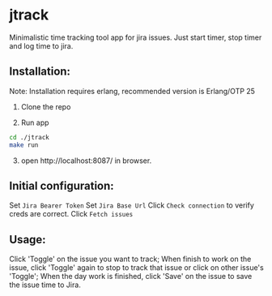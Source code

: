 # jtrack
Minimalistic time tracking tool app for jira issues. Just start timer,
stop timer and log time to jira.

## Installation:

Note: Installation requires erlang, recommended version is Erlang/OTP 25

1. Clone the repo

2. Run app
```bash
cd ./jtrack
make run
```

3. open http://localhost:8087/ in browser.

## Initial configuration:
Set `Jira Bearer Token`
Set `Jira Base Url`
Click `Check connection` to verify creds are correct.
Click `Fetch issues`

## Usage:
Click 'Toggle' on the issue you want to track;
When finish to work on the issue, click 'Toggle' again to stop to track that issue or click on other issue's 'Toggle';
When the day work is finished, click 'Save' on the issue to save the issue time to Jira.
